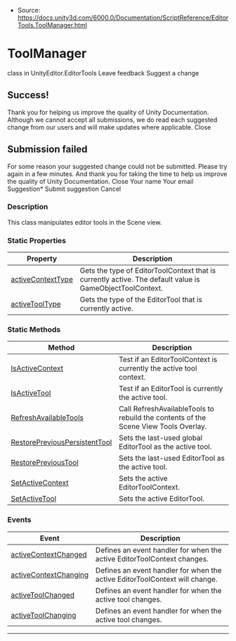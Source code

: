 * Source: https://docs.unity3d.com/6000.0/Documentation/ScriptReference/EditorTools.ToolManager.html

# ToolManager
class in UnityEditor.EditorTools
Leave feedback
Suggest a change
## Success!
Thank you for helping us improve the quality of Unity Documentation. Although we cannot accept all submissions, we do read each suggested change from our users and will make updates where applicable.
Close
## Submission failed
For some reason your suggested change could not be submitted. Please <a>try again</a> in a few minutes. And thank you for taking the time to help us improve the quality of Unity Documentation.
Close
Your name Your email Suggestion* Submit suggestion
Cancel
### Description
This class manipulates editor tools in the Scene view.
### Static Properties
Property | Description  
---|---  
[activeContextType](https://docs.unity3d.com/6000.0/Documentation/ScriptReference/EditorTools.ToolManager-activeContextType.html) | Gets the type of EditorToolContext that is currently active. The default value is GameObjectToolContext.  
[activeToolType](https://docs.unity3d.com/6000.0/Documentation/ScriptReference/EditorTools.ToolManager-activeToolType.html) | Gets the type of the EditorTool that is currently active.  
### Static Methods
Method | Description  
---|---  
[IsActiveContext](https://docs.unity3d.com/6000.0/Documentation/ScriptReference/EditorTools.ToolManager.IsActiveContext.html) | Test if an EditorToolContext is currently the active tool context.  
[IsActiveTool](https://docs.unity3d.com/6000.0/Documentation/ScriptReference/EditorTools.ToolManager.IsActiveTool.html) | Test if an EditorTool is currently the active tool.  
[RefreshAvailableTools](https://docs.unity3d.com/6000.0/Documentation/ScriptReference/EditorTools.ToolManager.RefreshAvailableTools.html) | Call RefreshAvailableTools to rebuild the contents of the Scene View Tools Overlay.  
[RestorePreviousPersistentTool](https://docs.unity3d.com/6000.0/Documentation/ScriptReference/EditorTools.ToolManager.RestorePreviousPersistentTool.html) | Sets the last-used global EditorTool as the active tool.  
[RestorePreviousTool](https://docs.unity3d.com/6000.0/Documentation/ScriptReference/EditorTools.ToolManager.RestorePreviousTool.html) | Sets the last-used EditorTool as the active tool.  
[SetActiveContext](https://docs.unity3d.com/6000.0/Documentation/ScriptReference/EditorTools.ToolManager.SetActiveContext.html) | Sets the active EditorToolContext.  
[SetActiveTool](https://docs.unity3d.com/6000.0/Documentation/ScriptReference/EditorTools.ToolManager.SetActiveTool.html) | Sets the active EditorTool.  
### Events
Event | Description  
---|---  
[activeContextChanged](https://docs.unity3d.com/6000.0/Documentation/ScriptReference/EditorTools.ToolManager-activeContextChanged.html) | Defines an event handler for when the active EditorToolContext changes.  
[activeContextChanging](https://docs.unity3d.com/6000.0/Documentation/ScriptReference/EditorTools.ToolManager-activeContextChanging.html) | Defines an event handler for when the active EditorToolContext will change.  
[activeToolChanged](https://docs.unity3d.com/6000.0/Documentation/ScriptReference/EditorTools.ToolManager-activeToolChanged.html) | Defines an event handler for when the active tool changes.  
[activeToolChanging](https://docs.unity3d.com/6000.0/Documentation/ScriptReference/EditorTools.ToolManager-activeToolChanging.html) | Defines an event handler for when the active tool changes.  
* * *
